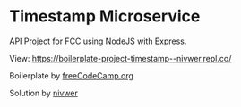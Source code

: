 # Timestamp Microservice

API Project for FCC using NodeJS with Express.

View: <a href="https://boilerplate-project-timestamp--nivwer.repl.co/">https://boilerplate-project-timestamp--nivwer.repl.co/</a>


<p>Boilerplate by  <a href="https://www.freecodecamp.org/">freeCodeCamp.org</a></p>
<p>Solution by <a href="https://github.com/nivwer">nivwer</a></p>

